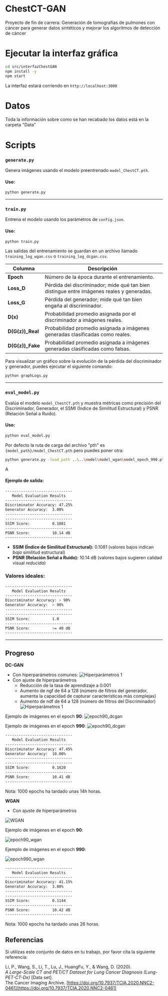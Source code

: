 # ChestCT-GAN
Proyecto de fin de carrera: Generación de tomografías de pulmones con cáncer para generar datos sintéticos y mejorar los algoritmos de detección de cáncer

# Ejecutar la interfaz gráfica
```bash
cd src/interfazChestGAN
npm install -y
npm start
```

La interfaz estará corriendo en `http://localhost:3000`

# Datos
Toda la información sobre como se han recabado los datos está en la carpeta "Data"
# Scripts 

### `generate.py`
Genera imágenes usando el modelo preentrenado `model_ChestCT.pth`.

#### Uso:
```bash
python generate.py
```

---

### `train.py`
Entrena el modelo usando los parámetros de `config.json`.

#### Uso:
```bash
python train.py
```

Las salidas del entrenamiento se guardan en un archivo llamado `training_log_wgan.csv` o `training_log_dcgan.csv`.

| Columna           | Descripción                                                                 |
|-------------------|-----------------------------------------------------------------------------|
| **Epoch**         | Número de la época durante el entrenamiento.                               |
| **Loss_D**        | Pérdida del discriminador; mide qué tan bien distingue entre imágenes reales y generadas. |
| **Loss_G**        | Pérdida del generador; mide qué tan bien engaña al discriminador.           |
| **D(x)**          | Probabilidad promedio asignada por el discriminador a imágenes reales.     |
| **D(G(z))_Real**  | Probabilidad promedio asignada a imágenes generadas clasificadas como reales. |
| **D(G(z))_Fake**  | Probabilidad promedio asignada a imágenes generadas clasificadas como falsas. |

Para visualizar un gráfico sobre la evolución de la pérdida del discriminador y generador, puedes ejecutar el siguiente comando:
```bash 
python graphLogs.py
```
---

### `eval_model.py`
Evalúa el modelo `model_ChestCT.pth` y muestra métricas como precisión del Discriminador, Generador, el SSMI (Índice de Similitud Estructural) y PSNR (Relación Señal a Ruido).

#### Uso:
```bash
python eval_model.py
```

Por defecto la ruta de carga del archivo "pth" es `{model_path}/model_ChestCT.pth` pero puedes poner otra:
```bash
python generate.py -load_path ..\..\model\model_wgan\model_epoch_990.pth
```

A

#### Ejemplo de salida:
```bash
------------------------------
   Model Evaluation Results
------------------------------
Discriminator Accuracy: 47.25%
Generator Accuracy:  3.00%
------------------------------
------------------------------
SSIM Score:          0.1081
------------------------------
PSNR Score:          10.14 dB
------------------------------
```

- **SSIM (Índice de Similitud Estructural):** 0.1081 (valores bajos indican *baja* similitud estructural)
- **PSNR (Relación Señal a Ruido):** 10.14 dB (valores bajos sugieren calidad visual *reducida*)

### Valores ideales:
```bash
------------------------------
   Model Evaluation Results
------------------------------
Discriminator Accuracy: > 90% 
Generator Accuracy:  > 90% 
------------------------------
------------------------------
SSIM Score:          1.0 
------------------------------
PSNR Score:          >= 40 dB 
------------------------------

```

---

## Progreso
**DC-GAN**
- Con hiperparámetros comunes: 
![Hiperparámetros 1](img/dcgan_hiperparam1.png)
- Con ajuste de hiperparámetros
    + Reducción de la tasa de aprendizaje a 0.001
    + Aumento de ngf de 64 a 128 (número de filtros del generador, aumenta la capacidad de capturar características más complejas)
    + Aumento de ndf de 64 a 128 (número de filtros del Discriminador)
![Hiperparámetros 1](img/dcgan_hiperparam2.png)

Ejemplo de imágenes en el epoch **90**:
![epoch90_dcgan](img/epoch90_dcgan.png)

Ejemplo de imágenes en el epoch **990**:
![epoch90_dcgan](img/epoch990_dcgan.png)
```bash
------------------------------
   Model Evaluation Results
------------------------------
Discriminator Accuracy: 47.45%
Generator Accuracy:  10.00%
------------------------------
------------------------------
SSIM Score:          0.1020
------------------------------
PSNR Score:          10.41 dB
------------------------------
```
Nota: 1000 epochs ha tardado unas 14h horas. 


**WGAN**
- Con ajuste de hiperparámetros

![WGAN](img/wgan1000epochs.png)


Ejemplo de imágenes en el epoch **90**:

![epoch90_wgan](img/epoch90_wgan.png)


Ejemplo de imágenes en el epoch **990**:

![epoch990_wgan](img/epoch990_wgan.png)

```bash
------------------------------
   Model Evaluation Results
------------------------------
Discriminator Accuracy: 41.15%
Generator Accuracy:  3.00%
------------------------------
------------------------------
SSIM Score:          0.1144
------------------------------
PSNR Score:          10.42 dB
------------------------------
```

Nota: 1000 epochs ha tardado unas 26 horas. 



## Referencias

Si utilizas este conjunto de datos en tu trabajo, por favor cita la siguiente referencia:

Li, P., Wang, S., Li, T., Lu, J., HuangFu, Y., & Wang, D. (2020).  
*A Large-Scale CT and PET/CT Dataset for Lung Cancer Diagnosis (Lung-PET-CT-Dx)* [Data set].  
The Cancer Imaging Archive. [https://doi.org/10.7937/TCIA.2020.NNC2-0461](https://doi.org/10.7937/TCIA.2020.NNC2-0461)
